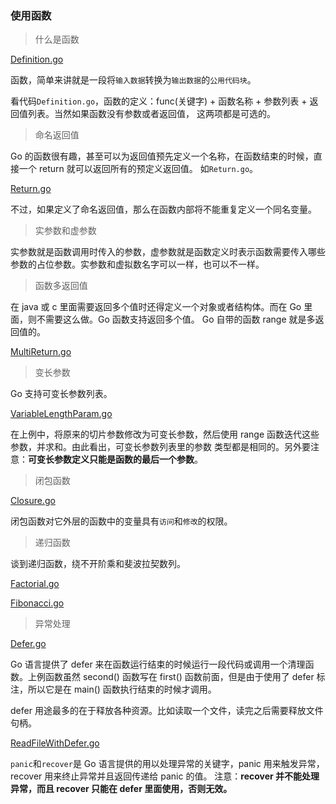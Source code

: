 ### 使用函数

> 什么是函数

[Definition.go](Definition.go)

函数，简单来讲就是一段将`输入数据`转换为`输出数据`的`公用代码块`。

看代码`Definition.go`，函数的定义：func(关键字) + 函数名称 + 参数列表 + 返回值列表。当然如果函数没有参数或者返回值，
这两项都是可选的。


> 命名返回值

Go 的函数很有趣，甚至可以为返回值预先定义一个名称，在函数结束的时候，直接一个 return 就可以返回所有的预定义返回值。
如`Return.go`。

[Return.go](Return.go)

不过，如果定义了命名返回值，那么在函数内部将不能重复定义一个同名变量。


> 实参数和虚参数

实参数就是函数调用时传入的参数，虚参数就是函数定义时表示函数需要传入哪些参数的占位参数。实参数和虚拟数名字可以一样，也可以不一样。


> 函数多返回值

在 java 或 c 里面需要返回多个值时还得定义一个对象或者结构体。而在 Go 里面，则不需要这么做。Go 函数支持返回多个值。
Go 自带的函数 range 就是多返回值的。

[MultiReturn.go](MultiReturn.go)


> 变长参数

Go 支持可变长参数列表。

[VariableLengthParam.go](VariableLengthParam.go)

在上例中，将原来的切片参数修改为可变长参数，然后使用 range 函数迭代这些参数，并求和。由此看出，可变长参数列表里的参数
类型都是相同的。另外要注意：**可变长参数定义只能是函数的最后一个参数**。


> 闭包函数

[Closure.go](Closure.go)

闭包函数对它外层的函数中的变量具有`访问`和`修改`的权限。


> 递归函数

谈到递归函数，绕不开阶乘和斐波拉契数列。

[Factorial.go](Factorial.go)

[Fibonacci.go](Fibonacci.go)


> 异常处理

[Defer.go](Defer.go)

Go 语言提供了 defer 来在函数运行结束的时候运行一段代码或调用一个清理函数。上例函数虽然 second() 函数写在 
first() 函数前面，但是由于使用了 defer 标注，所以它是在 main() 函数执行结束的时候才调用。

defer 用途最多的在于释放各种资源。比如读取一个文件，读完之后需要释放文件句柄。

[ReadFileWithDefer.go](ReadFileWithDefer.go)

`panic`和`recover`是 Go 语言提供的用以处理异常的关键字，panic 用来触发异常，recover 用来终止异常并且返回传递给 panic 的值。
注意：**recover 并不能处理异常，而且 recover 只能在 defer 里面使用，否则无效。**
